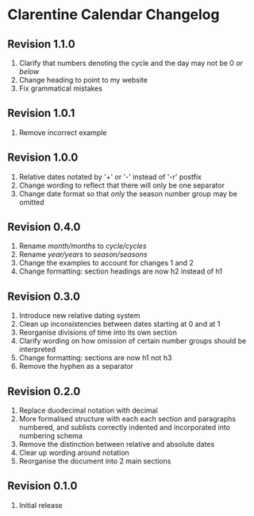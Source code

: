 # Clarentine Calendar Changelog

## Revision 1.1.0

1. Clarify that numbers denoting the cycle and the day may not be 0 _or below_
2. Change heading to point to my website
3. Fix grammatical mistakes

## Revision 1.0.1

1. Remove incorrect example

## Revision 1.0.0

1. Relative dates notated by '+' or '-' instead of '-r' postfix
2. Change wording to reflect that there will only be one separator
3. Change date format so that _only_ the season number group may be omitted

## Revision 0.4.0

1. Rename _month/months_ to _cycle/cycles_
2. Rename _year/years_ to _season/seasons_
3. Change the examples to account for changes 1 and 2
4. Change formatting: section headings are now h2 instead of h1

## Revision 0.3.0

1. Introduce new relative dating system
2. Clean up inconsistencies between dates starting at 0 and at 1
3. Reorganise divisions of time into its own section
4. Clarify wording on how omission of certain number groups should be interpreted
5. Change formatting: sections are now h1 not h3
6. Remove the hyphen as a separator

## Revision 0.2.0

1. Replace duodecimal notation with decimal
2. More formalised structure with each each section and paragraphs numbered, and sublists correctly indented and incorporated into numbering schema
3. Remove the distinction between relative and absolute dates
4. Clear up wording around notation
5. Reorganise the document into 2 main sections

## Revision 0.1.0

1. Initial release